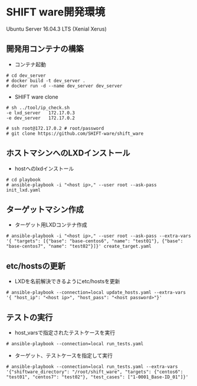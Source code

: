 # SHIFT ware開発環境
Ubuntu Server 16.04.3 LTS (Xenial Xerus)



## 開発用コンテナの構築

- コンテナ起動

```
# cd dev_server
# docker build -t dev_server .
# docker run -d --name dev_server dev_server
```
- SHIFT ware clone

```
# sh ../tool/ip_check.sh
-e lxd_server   172.17.0.3
-e dev_server   172.17.0.2

# ssh root@172.17.0.2 # root/password
# git clone https://github.com/SHIFT-ware/shift_ware
```

## ホストマシンへのLXDインストール

- hostへのlxdインストール

```
# cd playbook
# ansible-playbook -i "<host ip>," --user root --ask-pass init_lxd.yaml
```

## ターゲットマシン作成

- ターゲット用LXDコンテナ作成

```
# ansible-playbook -i "<host ip>," --user root --ask-pass --extra-vars '{ "targets": [{"base": "base-centos6", "name": "test01"}, {"base": "base-centos7", "name": "test02"}]}' create_target.yaml
```

## etc/hostsの更新

- LXDを名前解決できるようにetc/hostsを更新

```
# ansible-playbook --connection=local update_hosts.yaml --extra-vars '{ "host_ip": "<host ip>", "host_pass": "<host password>"}'
```

## テストの実行

- host_varsで指定されたテストケースを実行

```
# ansible-playbook --connection=local run_tests.yaml

```

- ターゲット、テストケースを指定して実行

```
# ansible-playbook --connection=local run_tests.yaml --extra-vars '{"shiftware_directory": "/root/shift_ware", "targets": {"centos6": "test01", "centos7": "test02"}, "test_cases": ["1-0001_Base-ID_01"]}'
```



